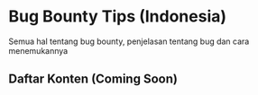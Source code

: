 # Bug Bounty Tips (Indonesia)
Semua hal tentang bug bounty, penjelasan tentang bug dan cara menemukannya

## Daftar Konten **(Coming Soon)**
